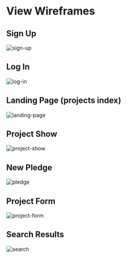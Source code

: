 # View Wireframes

## Sign Up
![sign-up]

## Log In
![log-in]

## Landing Page (projects index)
![landing-page]

## Project Show
![project-show]

## New Pledge
![pledge]

## Project Form
![project-form]

## Search Results
![search]

[sign-up]: ./wireframes/sign_up.png
[log-in]: ./wireframes/log_in.png
[landing-page]: ./wireframes/landing_page.png
[pledge]: ./wireframes/pledge.png
[project-show]: ./wireframes/project_show.png
[project-form]: ./wireframes/project_form.png
[search]: ./wireframes/search.png
